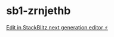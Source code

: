# sb1-zrnjethb

[Edit in StackBlitz next generation editor ⚡️](https://stackblitz.com/~/github.com/VisionFlowTeam/sb1-zrnjethb)
